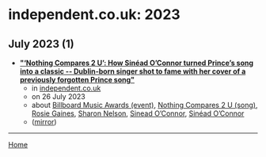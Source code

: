 # independent.co.uk: 2023

## July 2023 (1)

 - [**"‘Nothing Compares 2 U’: How Sinéad O’Connor turned Prince’s song into a classic -- Dublin-born singer shot to fame with her cover of a previously forgotten Prince song"**](https://www.independent.co.uk/arts-entertainment/music/news/sinead-oconnor-nothing-compares-2-u-b2382514.html)
    - in [independent.co.uk](../../../publications/f-j/independent-co-uk/index.md)
    - on 26 July 2023
    - about [Billboard Music Awards (event)](../../../topics/event/billboard-music-awards/index.md), [Nothing Compares 2 U (song)](../../../topics/song/nothing-compares-2-u/index.md), [Rosie Gaines](../../../topics/rosie-gaines/index.md), [Sharon Nelson](../../../topics/sharon-nelson/index.md), [Sinead O’Connor](../../../topics/sinead-o-connor/index.md), [Sinéad O’Connor](../../../topics/sin-ad-o-connor/index.md)
    - ([mirror](https://web.archive.org/web/*/https://www.independent.co.uk/arts-entertainment/music/news/sinead-oconnor-nothing-compares-2-u-b2382514.html))

----

[Home](../index.md)
